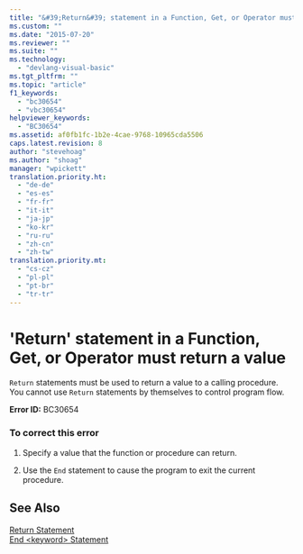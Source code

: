 ```yaml
---
title: "&#39;Return&#39; statement in a Function, Get, or Operator must return a value | Microsoft Docs"
ms.custom: ""
ms.date: "2015-07-20"
ms.reviewer: ""
ms.suite: ""
ms.technology: 
  - "devlang-visual-basic"
ms.tgt_pltfrm: ""
ms.topic: "article"
f1_keywords: 
  - "bc30654"
  - "vbc30654"
helpviewer_keywords: 
  - "BC30654"
ms.assetid: af0fb1fc-1b2e-4cae-9768-10965cda5506
caps.latest.revision: 8
author: "stevehoag"
ms.author: "shoag"
manager: "wpickett"
translation.priority.ht: 
  - "de-de"
  - "es-es"
  - "fr-fr"
  - "it-it"
  - "ja-jp"
  - "ko-kr"
  - "ru-ru"
  - "zh-cn"
  - "zh-tw"
translation.priority.mt: 
  - "cs-cz"
  - "pl-pl"
  - "pt-br"
  - "tr-tr"
---
```

# &#39;Return&#39; statement in a Function, Get, or Operator must return a value
`Return` statements must be used to return a value to a calling procedure. You cannot use `Return` statements by themselves to control program flow.  
  
 **Error ID:** BC30654  
  
### To correct this error  
  
1.  Specify a value that the function or procedure can return.  
  
2.  Use the `End` statement to cause the program to exit the current procedure.  
  
## See Also  
 [Return Statement](/dotnet/visual-basic/language-reference/statements/return-statement)   
 [End \<keyword> Statement](http://msdn.microsoft.com/Library/42d6e088-ab0f-4cda-88e8-fdce3e5fcf4f)